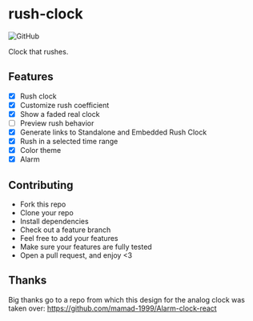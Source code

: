 # rush-clock

![GitHub](https://img.shields.io/github/license/borko-rajkovic/rush-clock)

Clock that rushes.

## Features

- [x] Rush clock
- [x] Customize rush coefficient
- [x] Show a faded real clock
- [ ] Preview rush behavior
- [x] Generate links to Standalone and Embedded Rush Clock
- [x] Rush in a selected time range
- [x] Color theme
- [x] Alarm

## Contributing

- Fork this repo
- Clone your repo
- Install dependencies
- Check out a feature branch
- Feel free to add your features
- Make sure your features are fully tested
- Open a pull request, and enjoy <3

## Thanks

Big thanks go to a repo from which this design for the analog clock was taken over: https://github.com/mamad-1999/Alarm-clock-react

<!--

- rush preview
- more easing functions (?)
- icon
- Splash screen

UI:

Colors
Shadow on the clock circle
Hour numbers/visuals (number per each hour, lines at every second)

  -->

